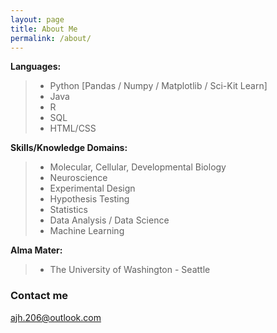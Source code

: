 ```yaml
---
layout: page
title: About Me
permalink: /about/
---
```


**Languages:**
>- Python [Pandas / Numpy / Matplotlib / Sci-Kit Learn]
>- Java
>- R
>- SQL
>- HTML/CSS

**Skills/Knowledge Domains:**
>- Molecular, Cellular, Developmental Biology
>- Neuroscience
>- Experimental Design
>- Hypothesis Testing
>- Statistics
>- Data Analysis / Data Science
>- Machine Learning 

**Alma Mater:**
>- The University of Washington - Seattle

### Contact me

[ajh.206@outlook.com](mailto:email@domain.com)
